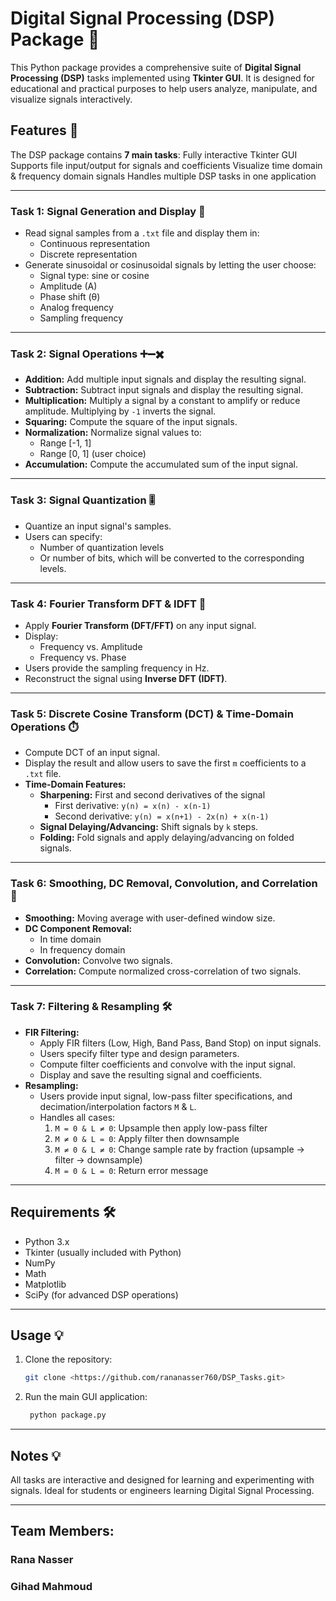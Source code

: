 # Digital Signal Processing (DSP) Package 📡

This Python package provides a comprehensive suite of **Digital Signal Processing (DSP)** tasks implemented using **Tkinter GUI**. It is designed for educational and practical purposes to help users analyze, manipulate, and visualize signals interactively.

## Features 🚀

The DSP package contains **7 main tasks**:
Fully interactive Tkinter GUI
Supports file input/output for signals and coefficients
Visualize time domain & frequency domain signals
Handles multiple DSP tasks in one application

---

### **Task 1: Signal Generation and Display 🎵**
- Read signal samples from a `.txt` file and display them in:
  - Continuous representation
  - Discrete representation
- Generate sinusoidal or cosinusoidal signals by letting the user choose:
  - Signal type: sine or cosine
  - Amplitude (A)
  - Phase shift (θ)
  - Analog frequency
  - Sampling frequency

---

### **Task 2: Signal Operations ➕➖✖️**
- **Addition:** Add multiple input signals and display the resulting signal.
- **Subtraction:** Subtract input signals and display the resulting signal. 
- **Multiplication:** Multiply a signal by a constant to amplify or reduce amplitude. Multiplying by `-1` inverts the signal.
- **Squaring:** Compute the square of the input signals.
- **Normalization:** Normalize signal values to:
  - Range [-1, 1]
  - Range [0, 1] (user choice)
- **Accumulation:** Compute the accumulated sum of the input signal.

---

### **Task 3: Signal Quantization 🎚️**
- Quantize an input signal's samples.
- Users can specify:
  - Number of quantization levels
  - Or number of bits, which will be converted to the corresponding levels.

---

### **Task 4: Fourier Transform DFT & IDFT 🔄**
- Apply **Fourier Transform (DFT/FFT)** on any input signal.
- Display:
  - Frequency vs. Amplitude
  - Frequency vs. Phase
- Users provide the sampling frequency in Hz.
- Reconstruct the signal using **Inverse DFT (IDFT)**.

---

### **Task 5: Discrete Cosine Transform (DCT) & Time-Domain Operations ⏱️**
- Compute DCT of an input signal.
- Display the result and allow users to save the first `m` coefficients to a `.txt` file.
- **Time-Domain Features:**
  - **Sharpening:** First and second derivatives of the signal
    - First derivative: `y(n) = x(n) - x(n-1)`
    - Second derivative: `y(n) = x(n+1) - 2x(n) + x(n-1)`
  - **Signal Delaying/Advancing:** Shift signals by `k` steps.
  - **Folding:** Fold signals and apply delaying/advancing on folded signals.

---

### **Task 6: Smoothing, DC Removal, Convolution, and Correlation 🧼**
- **Smoothing:** Moving average with user-defined window size.
- **DC Component Removal:**
  - In time domain
  - In frequency domain
- **Convolution:** Convolve two signals.
- **Correlation:** Compute normalized cross-correlation of two signals.

---

### **Task 7: Filtering & Resampling 🛠️**
- **FIR Filtering:**
  - Apply FIR filters (Low, High, Band Pass, Band Stop) on input signals.
  - Users specify filter type and design parameters.
  - Compute filter coefficients and convolve with the input signal.
  - Display and save the resulting signal and coefficients.
- **Resampling:**
  - Users provide input signal, low-pass filter specifications, and decimation/interpolation factors `M` & `L`.
  - Handles all cases:
    1. `M = 0 & L ≠ 0`: Upsample then apply low-pass filter
    2. `M ≠ 0 & L = 0`: Apply filter then downsample
    3. `M ≠ 0 & L ≠ 0`: Change sample rate by fraction (upsample → filter → downsample)
    4. `M = 0 & L = 0`: Return error message

---

## Requirements 🛠️
- Python 3.x
- Tkinter (usually included with Python)
- NumPy
- Math
- Matplotlib
- SciPy (for advanced DSP operations)

---

## Usage 💡
1. Clone the repository:
   ```bash
   git clone <https://github.com/rananasser760/DSP_Tasks.git>

2. Run the main GUI application:
   ```bash
    python package.py

---
## Notes 💡

All tasks are interactive and designed for learning and experimenting with signals.
Ideal for students or engineers learning Digital Signal Processing.

---
## Team Members:

### Rana Nasser
### Gihad Mahmoud
